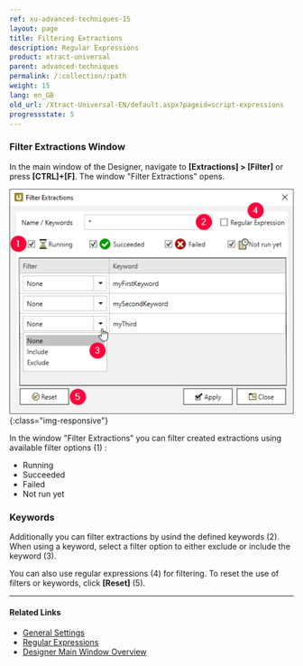 ```yaml
---
ref: xu-advanced-techniques-15
layout: page
title: Filtering Extractions
description: Regular Expressions
product: xtract-universal
parent: advanced-techniques
permalink: /:collection/:path
weight: 15
lang: en_GB
old_url: /Xtract-Universal-EN/default.aspx?pageid=script-expressions
progressstate: 5
---
```

### Filter Extractions Window

In the main window of the Designer, navigate to **[Extractions] > [Filter]** or press **[CTRL]+[F]**. The window "Filter Extractions" opens.                                                                                                                                                

![XU_license](/img/content/xu/xu_filter-keywords.png){:class="img-responsive"}

In the window "Filter Extractions" you can filter created extractions using available filter options (1) :
- Running
- Succeeded
- Failed
- Not run yet

### Keywords

Additionally you can filter extractions by usind the defined keywords (2). When using a keyword, select a filter option to either exclude or include the keyword (3). <br>

You can also use regular expressions (4) for filtering. To reset the use of filters or keywords, click **[Reset]** (5).

******
#### Related Links

- [General Settings](../getting-started-xu/general-settings#misc-tab)
- [Regular Expressions](https://cs.lmu.edu/~ray/notes/regex/)
- [Designer Main Window Overview](../getting-started-xu/designer-overview)

